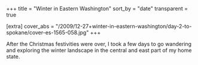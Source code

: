 +++
title = "Winter in Eastern Washington"
sort_by = "date"
transparent = true

[extra]
cover_abs = "/2009/12-27+winter-in-eastern-washington/day-2-to-spokane/cover-es-1565-058.jpg"
+++

After the Christmas festivities were over, I took a few days to go wandering and exploring the winter landscape in the central and east part of my home state.
